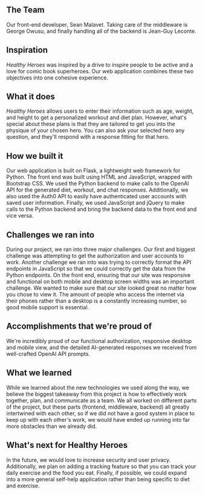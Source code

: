 ## The Team
Our front-end developer, Sean Malavet. Taking care of the middleware is George Owusu, and finally handling all of the backend is Jean-Guy Leconte.

## Inspiration
_Healthy Heroes_ was inspired by a drive to inspire people to be active and a love for comic book superheroes. Our web application combines these two objectives into one cohesive experience. 

## What it does
_Healthy Heroes_ allows users to enter their information such as age, weight, and height to get a personalized workout and diet plan. However, what's special about these plans is that they are tailored to get you into the physique of your chosen hero. You can also ask your selected hero any question, and they'll respond with a response fitting for that hero. 

## How we built it
Our web application is built on Flask, a lightweight web framework for Python. The front end was built using HTML and JavaScript, wrapped with Bootstrap CSS. We used the Python backend to make calls to the OpenAI API for the generated diet, workout, and chat responses. Additionally, we also used the Auth0 API to easily have authenticated user accounts with saved user information. Finally, we used JavaScript and jQuery to make calls to the Python backend and bring the backend data to the front end and vice versa. 


## Challenges we ran into
During our project, we ran into three major challenges. Our first and biggest challenge was attempting to get the authorization and user accounts to work. Another challenge we ran into was trying to correctly format the API endpoints in JavaScript so that we could correctly get the data from the Python endpoints. On the front end, ensuring that our site was responsive and functional on both mobile and desktop screen widths was an important challenge. We wanted to make sure that our site looked great no matter how you chose to view it. The amount of people who access the internet via their phones rather than a desktop is a constantly increasing number, so good mobile support is essential. 

## Accomplishments that we're proud of
We're incredibly proud of our functional authorization, responsive desktop and mobile view, and the detailed AI-generated responses we received from well-crafted OpenAI API prompts. 

## What we learned
While we learned about the new technologies we used along the way, we believe the biggest takeaway from this project is how to effectively work together, plan, and communicate as a team. We all worked on different parts of the project, but these parts (frontend, middleware, backend) all greatly intertwined with each other, so if we did not have a good system in place to keep up with each other's work, we would have ended up running into far more obstacles than we already did. 

## What's next for Healthy Heroes
In the future, we would love to increase security and user privacy. Additionally, we plan on adding a tracking feature so that you can track your daily exercise and the food you eat. Finally, if possible, we could expand into a more general self-help application rather than being specific to diet and exercise. 
